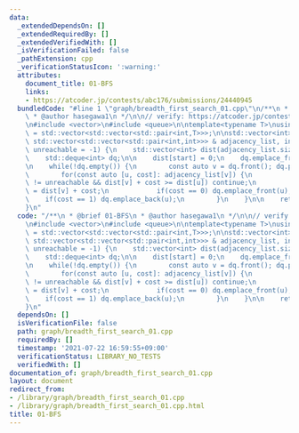 ```yaml
---
data:
  _extendedDependsOn: []
  _extendedRequiredBy: []
  _extendedVerifiedWith: []
  _isVerificationFailed: false
  _pathExtension: cpp
  _verificationStatusIcon: ':warning:'
  attributes:
    document_title: 01-BFS
    links:
    - https://atcoder.jp/contests/abc176/submissions/24440945
  bundledCode: "#line 1 \"graph/breadth_first_search_01.cpp\"\n/**\n * @brief 01-BFS\n\
    \ * @author hasegawa1\n */\n\n// verify: https://atcoder.jp/contests/abc176/submissions/24440945\n\
    \n#include <vector>\n#include <queue>\n\ntemplate<typename T>\nusing WeightedGraph\
    \ = std::vector<std::vector<std::pair<int,T>>>;\n\nstd::vector<int> bfs01(const\
    \ std::vector<std::vector<std::pair<int,int>>> & adjacency_list, int start, int\
    \ unreachable = -1) {\n    std::vector<int> dist(adjacency_list.size(), unreachable);\n\
    \    std::deque<int> dq;\n\n    dist[start] = 0;\n    dq.emplace_front(start);\n\
    \n    while(!dq.empty()) {\n        const auto v = dq.front(); dq.pop_front();\n\
    \        for(const auto [u, cost]: adjacency_list[v]) {\n            if(dist[u]\
    \ != unreachable && dist[v] + cost >= dist[u]) continue;\n            dist[u]\
    \ = dist[v] + cost;\n            if(cost == 0) dq.emplace_front(u);\n        \
    \    if(cost == 1) dq.emplace_back(u);\n        }\n    }\n\n    return dist;\n\
    }\n"
  code: "/**\n * @brief 01-BFS\n * @author hasegawa1\n */\n\n// verify: https://atcoder.jp/contests/abc176/submissions/24440945\n\
    \n#include <vector>\n#include <queue>\n\ntemplate<typename T>\nusing WeightedGraph\
    \ = std::vector<std::vector<std::pair<int,T>>>;\n\nstd::vector<int> bfs01(const\
    \ std::vector<std::vector<std::pair<int,int>>> & adjacency_list, int start, int\
    \ unreachable = -1) {\n    std::vector<int> dist(adjacency_list.size(), unreachable);\n\
    \    std::deque<int> dq;\n\n    dist[start] = 0;\n    dq.emplace_front(start);\n\
    \n    while(!dq.empty()) {\n        const auto v = dq.front(); dq.pop_front();\n\
    \        for(const auto [u, cost]: adjacency_list[v]) {\n            if(dist[u]\
    \ != unreachable && dist[v] + cost >= dist[u]) continue;\n            dist[u]\
    \ = dist[v] + cost;\n            if(cost == 0) dq.emplace_front(u);\n        \
    \    if(cost == 1) dq.emplace_back(u);\n        }\n    }\n\n    return dist;\n\
    }\n"
  dependsOn: []
  isVerificationFile: false
  path: graph/breadth_first_search_01.cpp
  requiredBy: []
  timestamp: '2021-07-22 16:59:55+09:00'
  verificationStatus: LIBRARY_NO_TESTS
  verifiedWith: []
documentation_of: graph/breadth_first_search_01.cpp
layout: document
redirect_from:
- /library/graph/breadth_first_search_01.cpp
- /library/graph/breadth_first_search_01.cpp.html
title: 01-BFS
---
```

